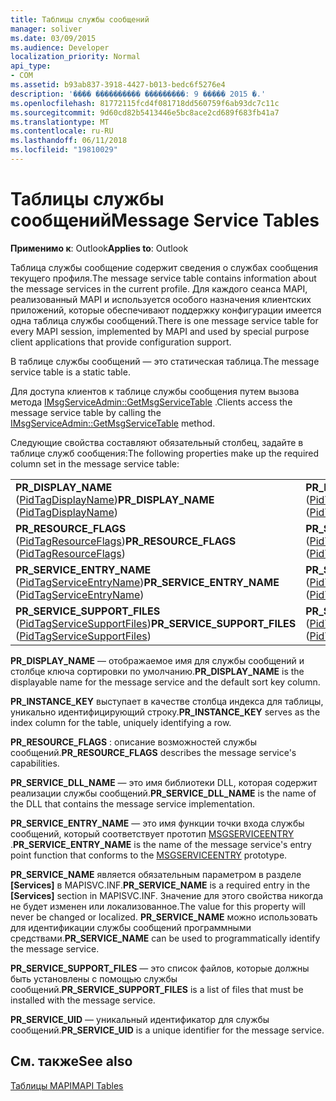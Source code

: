 ```yaml
---
title: Таблицы службы сообщений
manager: soliver
ms.date: 03/09/2015
ms.audience: Developer
localization_priority: Normal
api_type:
- COM
ms.assetid: b93ab837-3918-4427-b013-bedc6f5276e4
description: '���� ���������� ���������: 9 ����� 2015 �.'
ms.openlocfilehash: 81772115fcd4f081718dd560759f6ab93dc7c11c
ms.sourcegitcommit: 9d60cd82b5413446e5bc8ace2cd689f683fb41a7
ms.translationtype: MT
ms.contentlocale: ru-RU
ms.lasthandoff: 06/11/2018
ms.locfileid: "19810029"
---
```

# <a name="message-service-tables"></a><span data-ttu-id="0ec14-103">Таблицы службы сообщений</span><span class="sxs-lookup"><span data-stu-id="0ec14-103">Message Service Tables</span></span>

  
  
<span data-ttu-id="0ec14-104">**Применимо к**: Outlook</span><span class="sxs-lookup"><span data-stu-id="0ec14-104">**Applies to**: Outlook</span></span> 
  
<span data-ttu-id="0ec14-105">Таблица службы сообщение содержит сведения о службах сообщения текущего профиля.</span><span class="sxs-lookup"><span data-stu-id="0ec14-105">The message service table contains information about the message services in the current profile.</span></span> <span data-ttu-id="0ec14-106">Для каждого сеанса MAPI, реализованный MAPI и используется особого назначения клиентских приложений, которые обеспечивают поддержку конфигурации имеется одна таблица службы сообщений.</span><span class="sxs-lookup"><span data-stu-id="0ec14-106">There is one message service table for every MAPI session, implemented by MAPI and used by special purpose client applications that provide configuration support.</span></span> 
  
<span data-ttu-id="0ec14-107">В таблице службы сообщений — это статическая таблица.</span><span class="sxs-lookup"><span data-stu-id="0ec14-107">The message service table is a static table.</span></span>
  
<span data-ttu-id="0ec14-108">Для доступа клиентов к таблице службы сообщения путем вызова метода [IMsgServiceAdmin::GetMsgServiceTable](imsgserviceadmin-getmsgservicetable.md) .</span><span class="sxs-lookup"><span data-stu-id="0ec14-108">Clients access the message service table by calling the [IMsgServiceAdmin::GetMsgServiceTable](imsgserviceadmin-getmsgservicetable.md) method.</span></span> 
  
<span data-ttu-id="0ec14-109">Следующие свойства составляют обязательный столбец, задайте в таблице служб сообщения:</span><span class="sxs-lookup"><span data-stu-id="0ec14-109">The following properties make up the required column set in the message service table:</span></span>
  
|||
|:-----|:-----|
|<span data-ttu-id="0ec14-110">**PR_DISPLAY_NAME** ([PidTagDisplayName](pidtagdisplayname-canonical-property.md))</span><span class="sxs-lookup"><span data-stu-id="0ec14-110">**PR_DISPLAY_NAME** ([PidTagDisplayName](pidtagdisplayname-canonical-property.md))</span></span>  <br/> |<span data-ttu-id="0ec14-111">**PR_INSTANCE_KEY** ([PidTagInstanceKey](pidtaginstancekey-canonical-property.md))</span><span class="sxs-lookup"><span data-stu-id="0ec14-111">**PR_INSTANCE_KEY** ([PidTagInstanceKey](pidtaginstancekey-canonical-property.md))</span></span>  <br/> |
|<span data-ttu-id="0ec14-112">**PR_RESOURCE_FLAGS** ([PidTagResourceFlags](pidtagresourceflags-canonical-property.md))</span><span class="sxs-lookup"><span data-stu-id="0ec14-112">**PR_RESOURCE_FLAGS** ([PidTagResourceFlags](pidtagresourceflags-canonical-property.md))</span></span>  <br/> |<span data-ttu-id="0ec14-113">**PR_SERVICE_DLL_NAME** ([PidTagServiceDllName](pidtagservicedllname-canonical-property.md))</span><span class="sxs-lookup"><span data-stu-id="0ec14-113">**PR_SERVICE_DLL_NAME** ([PidTagServiceDllName](pidtagservicedllname-canonical-property.md))</span></span>  <br/> |
|<span data-ttu-id="0ec14-114">**PR_SERVICE_ENTRY_NAME** ([PidTagServiceEntryName](pidtagserviceentryname-canonical-property.md))</span><span class="sxs-lookup"><span data-stu-id="0ec14-114">**PR_SERVICE_ENTRY_NAME** ([PidTagServiceEntryName](pidtagserviceentryname-canonical-property.md))</span></span>  <br/> |<span data-ttu-id="0ec14-115">**PR_SERVICE_NAME** ([PidTagServiceName](pidtagservicename-canonical-property.md))</span><span class="sxs-lookup"><span data-stu-id="0ec14-115">**PR_SERVICE_NAME** ([PidTagServiceName](pidtagservicename-canonical-property.md))</span></span>  <br/> |
|<span data-ttu-id="0ec14-116">**PR_SERVICE_SUPPORT_FILES** ([PidTagServiceSupportFiles](pidtagservicesupportfiles-canonical-property.md))</span><span class="sxs-lookup"><span data-stu-id="0ec14-116">**PR_SERVICE_SUPPORT_FILES** ([PidTagServiceSupportFiles](pidtagservicesupportfiles-canonical-property.md))</span></span>  <br/> |<span data-ttu-id="0ec14-117">**PR_SERVICE_UID** ([PidTagServiceUid](pidtagserviceuid-canonical-property.md))</span><span class="sxs-lookup"><span data-stu-id="0ec14-117">**PR_SERVICE_UID** ([PidTagServiceUid](pidtagserviceuid-canonical-property.md))</span></span>  <br/> |
   
 <span data-ttu-id="0ec14-118">**PR_DISPLAY_NAME** — отображаемое имя для службы сообщений и столбце ключа сортировки по умолчанию.</span><span class="sxs-lookup"><span data-stu-id="0ec14-118">**PR_DISPLAY_NAME** is the displayable name for the message service and the default sort key column.</span></span> 
  
 <span data-ttu-id="0ec14-119">**PR_INSTANCE_KEY** выступает в качестве столбца индекса для таблицы, уникально идентифицирующий строку.</span><span class="sxs-lookup"><span data-stu-id="0ec14-119">**PR_INSTANCE_KEY** serves as the index column for the table, uniquely identifying a row.</span></span> 
  
 <span data-ttu-id="0ec14-120">**PR_RESOURCE_FLAGS** : описание возможностей службы сообщений.</span><span class="sxs-lookup"><span data-stu-id="0ec14-120">**PR_RESOURCE_FLAGS** describes the message service's capabilities.</span></span> 
  
 <span data-ttu-id="0ec14-121">**PR_SERVICE_DLL_NAME** — это имя библиотеки DLL, которая содержит реализации службы сообщений.</span><span class="sxs-lookup"><span data-stu-id="0ec14-121">**PR_SERVICE_DLL_NAME** is the name of the DLL that contains the message service implementation.</span></span> 
  
 <span data-ttu-id="0ec14-122">**PR_SERVICE_ENTRY_NAME** — это имя функции точки входа службы сообщений, который соответствует прототип [MSGSERVICEENTRY](msgserviceentry.md) .</span><span class="sxs-lookup"><span data-stu-id="0ec14-122">**PR_SERVICE_ENTRY_NAME** is the name of the message service's entry point function that conforms to the [MSGSERVICEENTRY](msgserviceentry.md) prototype.</span></span> 
  
 <span data-ttu-id="0ec14-123">**PR_SERVICE_NAME** является обязательным параметром в разделе **[Services]** в MAPISVC.INF.</span><span class="sxs-lookup"><span data-stu-id="0ec14-123">**PR_SERVICE_NAME** is a required entry in the **[Services]** section in MAPISVC.INF.</span></span> <span data-ttu-id="0ec14-124">Значение для этого свойства никогда не будет изменен или локализованное.</span><span class="sxs-lookup"><span data-stu-id="0ec14-124">The value for this property will never be changed or localized.</span></span> <span data-ttu-id="0ec14-125">**PR_SERVICE_NAME** можно использовать для идентификации службы сообщений программными средствами.</span><span class="sxs-lookup"><span data-stu-id="0ec14-125">**PR_SERVICE_NAME** can be used to programmatically identify the message service.</span></span> 
  
 <span data-ttu-id="0ec14-126">**PR_SERVICE_SUPPORT_FILES** — это список файлов, которые должны быть установлены с помощью службы сообщений.</span><span class="sxs-lookup"><span data-stu-id="0ec14-126">**PR_SERVICE_SUPPORT_FILES** is a list of files that must be installed with the message service.</span></span> 
  
 <span data-ttu-id="0ec14-127">**PR_SERVICE_UID** — уникальный идентификатор для службы сообщений.</span><span class="sxs-lookup"><span data-stu-id="0ec14-127">**PR_SERVICE_UID** is a unique identifier for the message service.</span></span> 
  
## <a name="see-also"></a><span data-ttu-id="0ec14-128">См. также</span><span class="sxs-lookup"><span data-stu-id="0ec14-128">See also</span></span>



[<span data-ttu-id="0ec14-129">Таблицы MAPI</span><span class="sxs-lookup"><span data-stu-id="0ec14-129">MAPI Tables</span></span>](mapi-tables.md)

